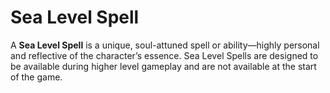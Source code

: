 <!-- wiki-header-section:start -->
# Sea Level Spell

A <b>Sea Level Spell</b> is a unique, soul-attuned spell or ability—highly personal and reflective of the character’s essence. Sea Level Spells are designed to be available during higher level gameplay and are not available at the start of the game.

<!-- wiki-header-section:end -->
